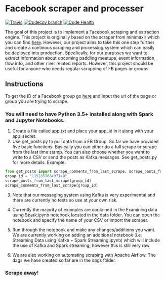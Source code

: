 # Facebook scraper and processer
[![Travis](https://travis-ci.org/isaacmg/fb_scraper.svg?branch=master)](https://travis-ci.org/isaacmg/fb_scraper)
[![Codecov branch](https://img.shields.io/codecov/c/github/isaacmg/fb_scraper.svg)]()
[![Code Health](https://landscape.io/github/isaacmg/fb_scraper/master/landscape.svg?style=flat)](https://landscape.io/github/isaacmg/fb_scraper/master)

The goal of this project is to implement a Facebook scraping and extraction engine. This project is originally based on the scraper from minimaxir which you can find [here](https://github.com/minimaxir/facebook-page-post-scraper). However, our project aims to take this one step further and create a continous scraping and processing system which can easily be deployed into production. Specfically, for our purposes we want to extract information about upcoming paddling meetups, event information, flow info, and other river related reports. However, this project should be useful for anyone who needs regular scrapping of FB pages or groups. 

## Instructions

To get the ID of a Facebook group go [here](https://lookup-id.com) and input the url of the page or group you are trying to scrape.

### You will need to have Python 3.5+ installed along with Spark and Jupyter Notebooks.

1. Create a file called app.txt and place your app_id in it along with your app_secret.
2. Use get_posts.py to pull data from a FB Group. So far we have provided five basic functions. Basically you can either do a full scrape or scrape from the last time stamp. You can also choose whether you want to write to a CSV or send the posts as Kafka messages. See get_posts.py for more details.
Example:
```python
from get_posts import scrape_comments_from_last_scrape, scrape_posts_from_last_scrape
group_id = "115285708497149"
scrape_posts_from_last_scrape(group_id)
scrape_comments_from_last_scrape(group_id)
```
3. Note that our messaging system using Kafka is very experimental and there are currently no tests so use at your own risk.

4. Currently the majority of examples are contained in the Examining data using Spark.ipynb notebook located in the data folder. You can open the notebook and specify the name of your CSV or import the scraper.

5. Run through the notebook and make any changes/additions you want. We are currently working on adding an additional notebook (i.e. Streaming Data using Kafka + Spark Streaming.ipynb) which will include the use of Kafka and Spark streaming, however this is still very raw.

6. We are also working on automating scraping with Apache Airflow. The dags we have created so far are in the dags folder.

### Scrape away!
